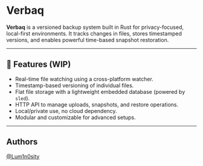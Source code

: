 # Verbaq

**Verbaq** is a versioned backup system built in Rust for privacy-focused, local-first environments. It tracks changes in files, stores timestamped versions, and enables powerful time-based snapshot restoration.

---

## 🧠 Features (WIP)

- Real-time file watching using a cross-platform watcher.
- Timestamp-based versioning of individual files.
- Flat file storage with a lightweight embedded database (powered by `sled`).
- HTTP API to manage uploads, snapshots, and restore operations.
- Local/private use, no cloud dependency.
- Modular and customizable for advanced setups.

---
## Authors
[@Lum1n0sity](https://www.github.com/Lum1n0sity)
